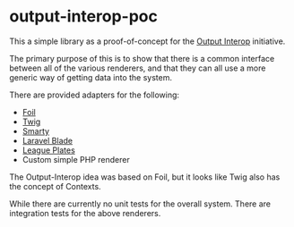 output-interop-poc
==================

This a simple library as a proof-of-concept for the [Output Interop](https://github.com/output-interop/output-interop) initiative.

The primary purpose of this is to show that there is a common interface
between all of the various renderers, and that they can all use a 
more generic way of getting data into the system.

There are provided adapters for the following:

* [Foil](https://github.com/FoilPHP/Foil)
* [Twig](https://github.com/fabpot/Twig)
* [Smarty](https://github.com/smarty-php/smarty)
* [Laravel Blade](https://laravel.com/docs/5.3/blade)
* [League Plates](https://github.com/thephpleague/plates)
* Custom simple PHP renderer

The Output-Interop idea was based on Foil, but it looks like Twig also
has the concept of Contexts.

While there are currently no unit tests for the overall system. There
are integration tests for the above renderers.